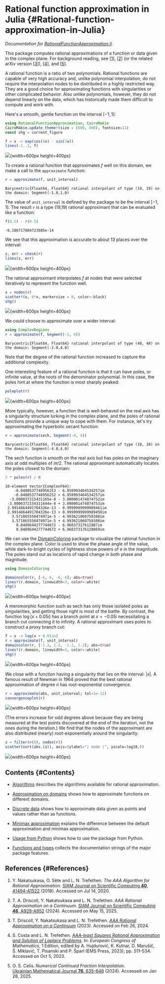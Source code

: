 
# Rational function approximation in Julia {#Rational-function-approximation-in-Julia}

_Documentation for [RationalFunctionApproximation.jl](https://github.com/complexvariables/RationalFunctionApproximation.jl)._

This package computes rational approximations of a function or data given in the complex plane. For background reading, see [[1](/index#NakatsukasaAAAAlgorithm2018)], [[2](/index#DriscollAAARational2024a)] (or the related arXiv version [[3](/index#DriscollAAARational2023a)]), [[4](/index#CostaAAAleastSquares2023)], and [[5](/index#CelisNumericalContinued2024)].

A rational function is a ratio of two polynomials. Rational functions are capable of very high accuracy and, unlike polynomial interpolation, do not require the interpolation nodes to be distributed in a highly restricted way. They are a good choice for approximating functions with singularities or other complicated behavior. Also unlike polynomials, however, they do not depend linearly on the data, which has historically made them difficult to compute and work with.

Here&#39;s a smooth, gentle function on the interval $[-1, 1]$:

```julia
using RationalFunctionApproximation, CairoMakie
CairoMakie.update_theme!(size = (600, 400), fontsize=11)
const shg = current_figure

f = x -> exp(cos(4x) - sin(3x))
lines(-1..1, f)
```

![](ukzmjkw.png){width=600px height=400px}

To create a rational function that approximates $f$ well on this domain, we make a call to the `approximate` function:

```julia
r = approximate(f, unit_interval)
```


```
Barycentric{Float64, Float64} rational interpolant of type (19, 19) on the domain: Segment(-1.0,1.0)
```


The value of `unit_interval` is defined by the package to be the interval $[-1, 1]$. The result `r` is a type (19,19) rational approximant that can be evaluated like a function:

```julia
f(0.5) - r(0.5)
```


```
-6.186717804723685e-14
```


We see that this approximation is accurate to about 13 places over the interval:

```julia
z, err = check(r)
lines(z, err)
```

![](gqtdvps.png){width=600px height=400px}

The rational approximant interpolates $f$ at nodes that were selected iteratively to represent the function well.

```julia
x = nodes(r)
scatter!(x, 0*x, markersize = 8, color=:black)
shg()
```

![](plkmfdn.png){width=600px height=400px}

We could choose to approximate over a wider interval:

```julia
using ComplexRegions
r = approximate(f, Segment(-2, 4))
```


```
Barycentric{Float64, Float64} rational interpolant of type (48, 48) on the domain: Segment(-2.0,4.0)
```


Note that the degree of the rational function increased to capture the additional complexity.

One interesting feature of a rational function is that it can have poles, or infinite value, at the roots of the denominator polynomial. In this case, the poles hint at where the function is most sharply peaked:

```julia
poleplot(r)
```

![](htjaqpw.png){width=600px height=400px}

More typically, however, a function that is well-behaved on the real axis has a singularity structure lurking in the complex plane, and the poles of rational functions provide a unique way to cope with them. For instance, let&#39;s try approximating the hyperbolic secant function:

```julia
r = approximate(sech, Segment(-4, 4))
```


```
Barycentric{Float64, Float64} rational interpolant of type (10, 10) on the domain: Segment(-4.0,4.0)
```


The sech function is smooth on the real axis but has poles on the imaginary axis at odd multiples of $i\pi/2$. The rational approximant automatically locates the poles closest to the domain:

```julia
2 * poles(r) / π
```


```
10-element Vector{ComplexF64}:
    -0.8480537748956253 - 6.958993464534257im
    -0.8480537748956252 + 6.958993464534257im
  -3.800037215431165e-8 - 3.000001474874752im
 -3.8000372154311644e-8 + 3.000001474874753im
 2.9914864491704326e-13 - 0.9999999999989461im
 2.9914864491704326e-13 + 0.9999999999989458im
   3.571865550474971e-5 - 4.993621060758388im
   3.571865550474971e-5 + 4.993621060758388im
     0.8489644277744672 - 6.96037317612887im
     0.8489644277744672 + 6.960373176128869im
```


We can use the [DomainColoring](https://eprovst.github.io/DomainColoring.jl/stable/) package to visualize the rational function in the complex plane. Color is used to show the phase angle of the value, while dark-to-bright cycles of lightness show powers of e in the magnitude. The poles stand out as locations of rapid change in both phase and magnitude.

```julia
using DomainColoring

domaincolor(r, [-6, 6, -6, 6]; abs=true)
lines!(r.domain, linewidth=3, color=:white)
shg()
```

![](dgxwskb.png){width=600px height=400px}

A meromorphic function such as sech has only those isolated poles as singularities, and getting those right is most of the battle. By contrast, the function $\log(x + 0.05i)$ has a branch point at $x = -0.05i$ necessitating a branch cut connecting it to infinity. A rational approximant uses poles to construct a proxy branch cut:

```julia
f = x -> log(x + 0.05im)
r = approximate(f, unit_interval)
domaincolor(r, [-1.2, 1.2, -1.2, 1.2]; abs=true)
lines!(r.domain, linewidth=3, color=:white)
shg()
```

![](trgdgll.png){width=600px height=400px}

We close with a function having a singularity that lies on the interval: $|x|$. A famous result of Newman in 1964 proved that the best rational approximation of degree $n$ has root-exponential convergence.

```julia
r = approximate(abs, unit_interval; tol=1e-12)
convergenceplot(r)
```

![](couazbg.png){width=600px height=400px}

(The errors increase for odd degrees above because they are being measured at the test points discovered at the end of the iteration, not the ones during the iteration.) We find that the nodes of the approximant are also distributed (nearly) root-exponentially around the singularity:

```julia
z = filter(>(0), nodes(r))
scatter(sort(abs.(z)), axis=(ylabel="| node |", yscale=log10,))
```

![](yfkaagv.png){width=600px height=400px}

## Contents {#Contents}
- [Algorithms](/algorithms#Algorithms) describes the algorithms available for rational approximation.
  
- [Approximation on domains](/domains#Approximation-on-domains) shows how to approximate functions on different domains.
  
- [Discrete data](/discrete#Discrete-data) shows how to approximate data given as points and values rather than as functions.
  
- [Minimax approximation](/minimax#Minimax-approximation) explains the difference between the default approximation and minimax approximation.
  
- [Usage from Python](/python#Usage-from-Python) shows how to use the package from Python.
  
- [Functions and types](/functions#Functions-and-types) collects the documentation strings of the major package features.
  

## References {#References}
1. <a id='NakatsukasaAAAAlgorithm2018'></a>
  Y. Nakatsukasa, O. Sète and L. N. Trefethen. _The AAA Algorithm for Rational Approximation_. [SIAM Journal on Scientific Computing **40**, A1494-A1522](https://doi.org/10.1137/16m1106122) (2018). Accessed on Jul 14, 2020.
  
2. <a id='DriscollAAARational2024a'></a>
  T. A. Driscoll, Y. Nakatsukasa and L. N. Trefethen. _AAA Rational Approximation on a Continuum_. [SIAM Journal on Scientific Computing **46**, A929-A952](https://doi.org/10.1137/23M1570508) (2024). Accessed on May 15, 2025.
  
3. <a id='DriscollAAARational2023a'></a>
  T. Driscoll, Y. Nakatsukasa and L. N. Trefethen. [_AAA Rational Approximation on a Continuum_](https://doi.org/10.48550/ARXIV.2305.03677) (2023). Accessed on Feb 26, 2024.
  
4. <a id='CostaAAAleastSquares2023'></a>
  S. Costa and L. N. Trefethen. [_AAA-least Squares Rational Approximation and Solution of Laplace Problems_](https://doi.org/10.4171/8ecm/16). In: _European Congress of Mathematics_, 1 Edition, edited by A. Hujdurović, K. Kutnar, D. Marušič, Š. Miklavič, T. Pisanski and P. Šparl (EMS Press, 2023); pp. 511–534. Accessed on Oct 5, 2023.
  
5. <a id='CelisNumericalContinued2024'></a>
  O. S. Celis. _Numerical Continued Fraction Interpolation_. [Ukrainian Mathematical Journal **76**, 635–648](https://doi.org/10.1007/s11253-024-02344-5) (2024). Accessed on Jan 28, 2025.
  
